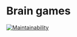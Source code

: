 # Brain games

[![Maintainability](https://api.codeclimate.com/v1/badges/b2513959f2a611f7a2aa/maintainability)](https://codeclimate.com/github/pickTD/python-project-lvl1/maintainability)